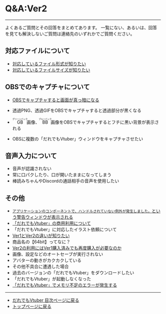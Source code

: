 # Q&A:Ver2
---
よくあるご質問とその回答をまとめてあります。
一覧にない、あるいは、回答を見ても解決しないご質問は連絡先のいずれかでご質問ください。

## 対応ファイルについて
+ [対応しているファイル形式が知りたい](vtuber2_file1.md)
+ [対応しているファイルサイズが知りたい](vtuber2_file2.md)

## OBSでのキャプチャについて
+ [OBSでキャプチャすると画面が真っ暗になる](vtuber2_obs_1.md)
+ 透過PNG、透過GIFをOBSでキャプチャすると透過部分が黒くなる

+ <ruby>GB<rp>（</rp><rt>グリーンバック</rt><rp>）</rp></ruby>画像、<ruby>BB<rp>（</rp><rt>ブルーバック</rt><rp>）</rp></ruby>画像をOBSでキャプチャするとフチに黒い背景が表示される
+ OBSに複数の「だれでもVtuber」ウィンドウをキャプチャさせたい

## 音声入力について
+ 音声が認識されない
+ 常に口パクしたり、口が開いたままになってしまう
+ 棒読みちゃんやDiscordの通話相手の音声を使用したい

## その他
+ [`アプリケーションのコンポーネントで、ハンドルされていない例外が発生しました。`という警告ウィンドウが表示される](vtuber2_jit.md)
+ [「だれでもVtuber」の商用利用について](vtuber2_business_use.md)
+ 「だれでもVtuber」に対応したイラスト依頼について
+ [Ver1とVer2の違いが知りたい](diff_ver1_ver2.md)
+ 商品名の【64bit】ってなに？
+ [Ver2の利用にはVer1購入済みでも再度購入が必要なのか](vtuber2_rebuy.md)
+ 画像、設定などのオートセーブが実行されない
+ アバターの動きがカクカクしている
+ その他不具合に遭遇した場合
+ 過去のバージョンの「だれでもVtuber」をダウンロードしたい
+ 「だれでもVtuber」が起動しなくなった
+ [「だれでもVtuber」でメモリ不足のエラーが発生する](vtuber2_out_of_memory.md)

---
+ [だれでもVtuber 目次ページに戻る](index_vtuber2.md)
+ [トップページに戻る](index_top.md#falhong-cha)